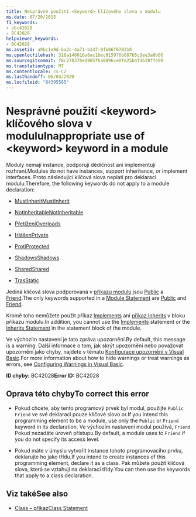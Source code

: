 ```yaml
---
title: Nesprávné použití <keyword> klíčového slova v modulu
ms.date: 07/20/2015
f1_keywords:
- vbc42028
- BC42028
helpviewer_keywords:
- BC42028
ms.assetid: a9bc1e9d-ba2c-4a71-b147-0fb66f670316
ms.openlocfilehash: 318a146016a6ac1bec815976b687b5c3ee3a0b86
ms.sourcegitcommit: f8c270376ed905f6a8896ce0fe25b4f4b38ff498
ms.translationtype: MT
ms.contentlocale: cs-CZ
ms.lasthandoff: 06/04/2020
ms.locfileid: "84395585"
---
```

# <a name="inappropriate-use-of-keyword-keyword-in-a-module"></a><span data-ttu-id="81947-102">Nesprávné použití \<keyword> klíčového slova v modulu</span><span class="sxs-lookup"><span data-stu-id="81947-102">Inappropriate use of \<keyword> keyword in a module</span></span>
<span data-ttu-id="81947-103">Moduly nemají instance, podporují dědičnost ani implementují rozhraní.</span><span class="sxs-lookup"><span data-stu-id="81947-103">Modules do not have instances, support inheritance, or implement interfaces.</span></span> <span data-ttu-id="81947-104">Proto následující klíčová slova neplatí pro deklaraci modulu:</span><span class="sxs-lookup"><span data-stu-id="81947-104">Therefore, the following keywords do not apply to a module declaration:</span></span>  
  
- [<span data-ttu-id="81947-105">MustInherit</span><span class="sxs-lookup"><span data-stu-id="81947-105">MustInherit</span></span>](../language-reference/modifiers/mustinherit.md)  
  
- [<span data-ttu-id="81947-106">NotInheritable</span><span class="sxs-lookup"><span data-stu-id="81947-106">NotInheritable</span></span>](../language-reference/modifiers/notinheritable.md)  
  
- [<span data-ttu-id="81947-107">Přetížení</span><span class="sxs-lookup"><span data-stu-id="81947-107">Overloads</span></span>](../language-reference/modifiers/overloads.md)  
  
- [<span data-ttu-id="81947-108">Hlášen</span><span class="sxs-lookup"><span data-stu-id="81947-108">Private</span></span>](../language-reference/modifiers/private.md)  
  
- [<span data-ttu-id="81947-109">Proti</span><span class="sxs-lookup"><span data-stu-id="81947-109">Protected</span></span>](../language-reference/modifiers/protected.md)  
  
- [<span data-ttu-id="81947-110">Shadows</span><span class="sxs-lookup"><span data-stu-id="81947-110">Shadows</span></span>](../language-reference/modifiers/shadows.md)  
  
- [<span data-ttu-id="81947-111">Shared</span><span class="sxs-lookup"><span data-stu-id="81947-111">Shared</span></span>](../language-reference/modifiers/shared.md)  
  
- [<span data-ttu-id="81947-112">Tras</span><span class="sxs-lookup"><span data-stu-id="81947-112">Static</span></span>](../language-reference/modifiers/static.md)  
  
 <span data-ttu-id="81947-113">Jediná klíčová slova podporovaná v [příkazu modulu](../language-reference/statements/module-statement.md) jsou [Public](../language-reference/modifiers/public.md) a [Friend](../language-reference/modifiers/friend.md).</span><span class="sxs-lookup"><span data-stu-id="81947-113">The only keywords supported in a [Module Statement](../language-reference/statements/module-statement.md) are [Public](../language-reference/modifiers/public.md) and [Friend](../language-reference/modifiers/friend.md).</span></span>  
  
 <span data-ttu-id="81947-114">Kromě toho nemůžete použít příkaz [Implements](../language-reference/statements/implements-clause.md) ani [příkaz Inherits](../language-reference/statements/inherits-statement.md) v bloku příkazu modulu.</span><span class="sxs-lookup"><span data-stu-id="81947-114">In addition, you cannot use the [Implements](../language-reference/statements/implements-clause.md) statement or the [Inherits Statement](../language-reference/statements/inherits-statement.md) in the statement block of the module.</span></span>  
  
 <span data-ttu-id="81947-115">Ve výchozím nastavení je tato zpráva upozornění.</span><span class="sxs-lookup"><span data-stu-id="81947-115">By default, this message is a warning.</span></span> <span data-ttu-id="81947-116">Další informace o tom, jak skrýt upozornění nebo považovat upozornění jako chyby, najdete v tématu [Konfigurace upozornění v Visual Basic](/visualstudio/ide/configuring-warnings-in-visual-basic).</span><span class="sxs-lookup"><span data-stu-id="81947-116">For more information about how to hide warnings or treat warnings as errors, see [Configuring Warnings in Visual Basic](/visualstudio/ide/configuring-warnings-in-visual-basic).</span></span>  
  
 <span data-ttu-id="81947-117">**ID chyby:** BC42028</span><span class="sxs-lookup"><span data-stu-id="81947-117">**Error ID:** BC42028</span></span>  
  
## <a name="to-correct-this-error"></a><span data-ttu-id="81947-118">Oprava této chyby</span><span class="sxs-lookup"><span data-stu-id="81947-118">To correct this error</span></span>  
  
- <span data-ttu-id="81947-119">Pokud chcete, aby tento programový prvek byl modul, použijte `Public` `Friend` ve své deklaraci pouze klíčové slovo or.</span><span class="sxs-lookup"><span data-stu-id="81947-119">If you intend this programming element to be a module, use only the `Public` or `Friend` keyword in its declaration.</span></span> <span data-ttu-id="81947-120">Ve výchozím nastavení modul používá, `Friend` Pokud nezadáte úroveň přístupu.</span><span class="sxs-lookup"><span data-stu-id="81947-120">By default, a module uses to `Friend` if you do not specify its access level.</span></span>  
  
- <span data-ttu-id="81947-121">Pokud máte v úmyslu vytvořit instance tohoto programovacího prvku, deklarujte ho jako třídu.</span><span class="sxs-lookup"><span data-stu-id="81947-121">If you intend to create instances of this programming element, declare it as a class.</span></span> <span data-ttu-id="81947-122">Pak můžete použít klíčová slova, která se vztahují na deklaraci třídy.</span><span class="sxs-lookup"><span data-stu-id="81947-122">You can then use the keywords that apply to a class declaration.</span></span>  
  
## <a name="see-also"></a><span data-ttu-id="81947-123">Viz také</span><span class="sxs-lookup"><span data-stu-id="81947-123">See also</span></span>

- [<span data-ttu-id="81947-124">Class – příkaz</span><span class="sxs-lookup"><span data-stu-id="81947-124">Class Statement</span></span>](../language-reference/statements/class-statement.md)
